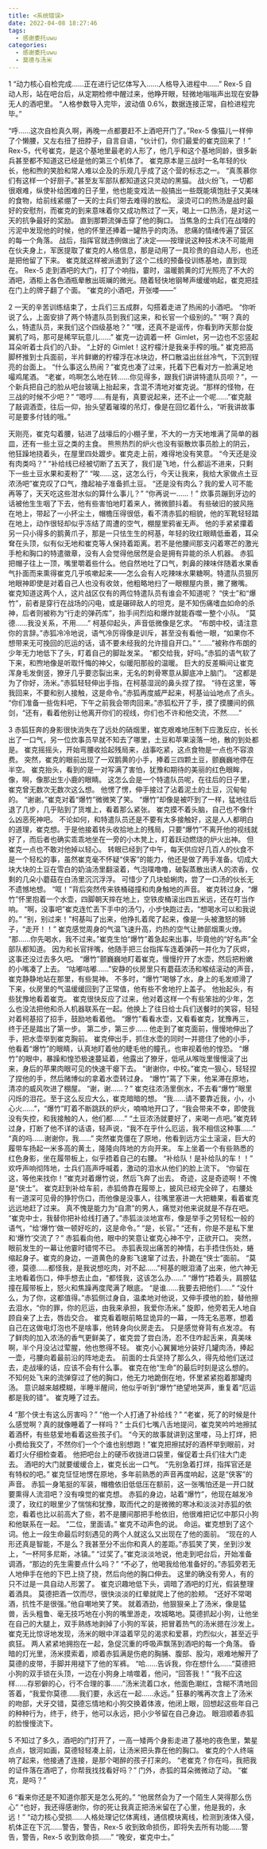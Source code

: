 ```yaml
---
title: <系统错误>
date: 2022-04-08 18:27:46
tags:
  - 感谢委托uwu
categories:
  - 感谢委托uwu
  - 莫德与汤米
---
```


1
“动力核心自检完成……正在进行记忆体写入……人格导入进程中……”
Rex-5 自动人形，站在吧台后，从定期检修中醒过来，他睁开眼，轻微地嗡嗡声出现在安静无人的酒吧里。
“人格参数导入完毕，波动值 0.6%，数据连接正常，自检进程完毕。”

<!-- more -->

“呼……这次自检真久啊，再晚一点都要赶不上酒吧开门了。”Rex-5 像猫儿一样伸了个懒腰，又左右扭了扭脖子，自言自语，“伙计们，你们最爱的崔克回来了！”
Rex-5，代号崔克，是这个基地里最老的人形了，他几乎和这个基地同龄，很多新兵甚至都不知道这已经是他的第三个机体了。
崔克原本是三战时一名年轻的伙长，他和煦的笑脸和常人难以企及的乐观几乎成了这个营的标志之一。
“真羡慕你们有这样一个好厨子。”甚至友军部队都知道这只灵动的黑猫。
战火纷飞，一切都很艰难，纵使补给困难的日子里，他也能变戏法一般搞出一些既能填饱肚子又美味的食物，给前线紧绷了一天的士兵们带去难得的放松。
滚烫可口的热汤是战时最好的安慰剂，而崔克的到来意味着你又成功熬过了一天，喝上一口热汤，是对这一天的抗争最好的奖励。
直到那颗流弹击穿了他的胸口。
当焦急的士兵们在战嚎的污泥中发现他的时候，他的怀里还捧着一罐热乎的肉汤。
悲痛的情绪传遍了营区的每一个角落。
战后，指挥官就违例做出了决定——按理说这种技术决不可能用在伙夫身上，军医提取了崔克的人格信息，那是动用了一具珍贵的自动人形，也还是把他留了下来。
崔克就这样被派遣到了这个二线的预备役训练基地，直到现在。
Rex-5 走到酒吧的大门，打了个响指，霎时，温暖鹅黄的灯光照亮了不大的酒吧，酒柜上各色酒瓶晕散出斑斓的微光。随着轻快地钢琴声缓缓响起，崔克把挂在门上的牌子翻了个面。
“崔克的小酒吧，开张喽——”

2
一天的辛苦训练结束了，士兵们三五成群，勾搭着走进了热闹的小酒吧。
“你听说了么，上面安排了两个特遣队员到我们这来，和长官一个级别的。”
“啊？真的么，特遣队员，来我们这个四级基地？”
“嘿，还真不是谣传，你看到昨天那台旋翼机了吗，那可是稀罕玩意儿……”
崔克一边调着一杯  Gimlet，另一边也不忘竖起耳朵听着士兵们的八卦。
“上好的 Gimlet！这柠檬汁是我亲手榨的哦。”
崔克把高脚杯推到士兵面前，半片鲜嫩的柠檬浮在冰块边，杯口散溢出丝丝冷气，下沉到锃亮的台面上。
“什么事这么热闹？”崔克也凑了过来，托着下巴看对方一脸满足地嘬鸡尾酒。
“老崔，呜啊怎么地在转……你见得多，跟我们讲讲特遣队员呗？”，一个新兵把自己的脸从吧台玻璃上抬起来，含混不清地对崔克说。“那样的怪物，在三战的时候不少吧？”
“嗯哼……有是有，真要说起来，还不止一个呢……”崔克敲了敲调酒壶，往后一仰，抬头望着璀璨的吊灯，像是在回忆着什么，“听我讲故事可是要多付钱的哦。”

天刚亮，崔克勾着腰，钻进了战壕后的小棚子里，不大的一方天地堆满了简单的器皿，还有一些土豆之类的主食。
熊熊热烈的炉火也没有驱散炊事员脸上的阴云，他狂躁地挠着头，在屋里四处踱步。崔克走上前，难得地没有笑意。
“今天还是没有肉类吗？”
“补给线已经被切断了五天了，我们是飞地，什么都运不进来，只剩下一些土豆水果和麦粉了”
“唉……这，这怎么行，今天让我来，我给大家做点土豆浓汤吧”崔克叹了口气，撸起袖子准备抓土豆。
“还是没有肉么？我的爱人可不能再等了，天天吃这些泔水似的算什么事儿？”
“你再说一……！”
炊事员蹦到牙边的话被他生生咽了下去，他有些害怕地盯着来人，微微颤抖着。
有些破旧的披风拖在地上，带起了一小抔尘土，帽檐压得很低，看不清赤狐的相貌，他的军靴轻轻踏在地上，动作很轻却似乎冻结了周遭的空气，棚屋里鸦雀无声。
他的手紧紧攥着另一只小得多的鹅黄爪子，那是一只怯生生的柯基，年轻的玫红眼睛低垂着，耳朵耷在头顶，似有似无地和崔克等人保持着距离。若不是他腰间那支闪着寒芒的激光手枪和胸口的特遣徽章，没有人会觉得他居然是会是拥有异能的杀人机器。
赤狐把帽子往上一顶，嘴里嚼着些什么。他自然地吐了口气，刺鼻的辣味伴随着水果香气扑面而来熏得崔克几乎咳嗽起来——怎么会有人吃辣味水果糖啊。特遣队员狠厉地眼神即使是对着自己人也没有收敛，他粗略地扫了一眼棚屋内景，撇了撇嘴。
崔克知道这两个人，这片战区仅有的两位特遣队员有谁会不知道呢？
“侠士”和“爆竹”，前者是穿行在战场的闪电，或是碾碎敌人的坦克，是不知伤痛嗜血如命的杀神，后者则被称为“行走的弹药库”，抬手间烈焰和爆炸就能吞噬一整个小队。
“莫德……我没关系，不用……”
柯基仰起头，声音低微像是乞求。
“布朗中校，请注意你的言辞。”赤狐冷冷地说，语气冷厉得像是训斥，甚至没有看他一眼，“如果你不想带来无可挽回的厄运的话，请不要未经我的允许擅自开口。”
“……”被称作布朗的少年无力地低下了头，盯着自己的脚趾发呆。
“都交给我，好吗。”赤狐的语气软了下来，和煦地像是听取忏悔的神父，似暖阳那般的温暖。
巨大的反差瞬间让崔克浑身毛发倒竖，獠牙几乎要恣裂出来，无名的刺骨寒意从脚底冲上脑门。
“这都是为了你好，汤米。”赤狐轻轻伸出手指，在柯基湿润的鼻头捏了捏。
“待在这里，等我回来，不要和别人接触，这是命令。”赤狐再度威严起来，柯基讪讪地点了点头。
“你们准备一些佐料吧，下午之前我会带肉回来。”赤狐松开了手，摸了摸腰间的佩剑，“还有，看着他别让他离开你们的视线，你们也不许和他交流，不然……”

3
赤狐狂奔的身影很快消失在了远处的硝烟里，崔克艰难地压制下应激反应，长长出了一口气，另一位炊事员早就不知去了哪里，土豆和苹果滚落一地，散的到处都是。
崔克摇摇头，开始弯腰收拾起残局来，战事吃紧，这点食物是一点也不容浪费。
突然，崔克的眼前出现了一双鹅黄的小手，捧着三四颗土豆，颤巍巍地停在半空。
崔克抬头，看到的是一对写满了害怕，犹豫和期待的美丽的红色眼眸，像，啊，像那出生小鹿的眼睛。
这怎么会是一个特遣队员呢，在往后的日子里，崔克曾无数次无数次这么想。
他愣了愣，伸手接过了沾着泥土的土豆，沉甸甸的。
“谢谢。”崔克对着“爆竹”微微笑了笑。
“爆竹”却像是被吓到了一样，猛地往后退了几步，几乎贴到了货堆上，看着那么紧张。
崔克摸不着头脑，自己也不像什么凶恶死神吧。
不论如何，和特遣队员还是不要有太多接触好，这是人人都明白的道理，崔克想。于是他接着转头收拾地上的残局，只要“爆竹”不离开他的视线就好了，而后者也确实乖乖地坐在一旁的小木凳上，盯着跃动燃烧的炉火出神。
但崔克一点也不敢对他掉以轻心。
转眼已经到了中午，每天供应好几百人的伙食不是一个轻松的事，虽然崔克毫不怀疑“侠客”的能力，他还是做了两手准备。切成大块大块的土豆在雪白的奶油汤里翻滚着，气泡噗噜噜，破裂蒸散出诱人的浓香，仅剩的几朵小蘑菇在白汤里沉沉浮浮。
可惜少了几块蛤蜊肉，尝了一口汤的伙长无不遗憾地想。
“哐！”背后突然传来铁桶碰撞和肉身触地的声音。
崔克转过身，“爆竹”怀里抱着一个水壶，四脚朝天摔在地上，空铁皮桶滚出四五米远，还在叮当作响。
“啊，没事吧”崔克连忙丢下手中的汤勺，小步快跑过去，“想喝水可以和我说的。”
“别，别过来！”柯基叫了出来，他挣扎着爬了起来，像是一头被激怒的狮子，“走开！！”
崔克感觉周身的气温飞速升高，灼热的空气让肺部烟熏火燎。
“那……你先喝水，我不过来。”崔克生怕“爆竹”着急起来出事，毕竟他的“好名声”全部队都知道。
因为和长官拌嘴，他随手把三台指挥车连着弹药一并化为了灰烬，这事还没过去多久吧。
“爆竹”颤巍巍地盯着崔克，慢慢拧开了水壶，然后把粉嫩的小嘴凑了上去。
“咕嘟咕嘟……”安静的伙房里只有蘑菇浓汤和喉结滚动的声音，崔克静静地站在那里，有些晃神。
不多时，“爆竹”喝够了水，身上的毛发顺滑了下来，伙房里的气温缓缓回到了正常值，他有些不舍地拧上盖子。
他抬起头，有些犹豫地看着崔克。
崔克很快反应了过来，他对着这样一个有些笨拙的少年，怎么也没法把他和杀人机器联系在一起。他换上了往日给士兵们送餐时的笑容，轻轻对着柯基招了招手，鼓励地看着他。
“爆竹”看看水壶，又看看崔克，犹豫再三，终于还是踏出了第一步。
第二步，第三步……
他走到了崔克面前，慢慢地伸出了手，把水壶举到崔克胸前。
崔克伸出手，抓住水壶的同时一并摁住了他的小手，他看着“爆竹”的眼睛，认真地盯着他的睫毛他的瞳孔，也审视着他的惶恐。
“爆竹”的眼中，暴躁和惶恐极速蔓延着，他露出了獠牙，低吼从喉咙里慢慢滚了出来，身后的苹果肉眼可见的快速干瘪下去。
“谢谢你，中校。”崔克一狠心，轻轻捏了捏他的手，然后赌博似的拿着水壶转过身。
“爆竹”蔫了下来，他呆滞在原地，清凉的威风吹进了棚屋。
“谢，谢……？”
崔克往浓汤里倒水，不去看“爆竹”眼里闪烁的泪花。至于这么反应大么，崔克暗暗的想。
“我……请不要靠近我，小，小心火……”，“爆竹”盯着不断跳跃的炉火，喃喃地开口了，“我会带来不幸，即使我没有失控，和我接触的人，他们都……”
“土豆浓汤就要好了，来喝一点吧。”崔克转过身，打断了他不详的话语，轻声说，“我不在乎什么厄运，我不相信这种事……”
“真的吗……谢谢你，我……”
突然崔克僵在了原地，他看到远方尘土滚滚，巨大的履带车扬起一米多高的黄土，隆隆向阵地的方向开来。
车上坐着一个有些熟悉的红色身影，坐在履带板上，似乎捂着自己的右腰。
“补给队！是补给队的车！！”
欢呼声响彻阵地，士兵们高声呼喊着，激动的泪水从他们的脸上流下。
“你留在这，等他来找你！”崔克对着爆竹说，然后飞奔了出去。
奇迹，这是奇迹啊！不愧是“侠士”。
崔克赶到补给车前，赤狐倚靠在履带上，披风已经完全碎了，右腰处有一道深可见骨的狰狞伤口，而他像是没事人，往嘴里塞进一大把糖果，看着崔克远远地赶了过来。
真不愧是能力为“自肃”的男人，痛觉对他来说就是不存在吧。
“崔克中士，我替你把补给线打通了。”赤狐淡淡地宣布，像是举手之劳轻松一般的语气，“给‘爆竹’做一顿好吃的，这是命令。”
“是，长官。”
“还有，你是不是私下里和‘爆竹’交流了？”
赤狐看向他，眼中的笑意让崔克心神不宁，正欲开口。
突然，眼前发生的一幕让他霎时错愕不已。
赤狐表现出痛苦的神情，右手捂住伤处，蜷缩起身子。崔克的身边，一道黄色的身影飞速窜了过去，扑跪在“侠士”面前。
“莫德，莫德……都怪我，是我说想吃肉，对不起……”柯基的眼泪涌了出来，他六神无主地看着伤口，伸手想去止血，“都怪我，这该怎么办……”
“爆竹”捂着头，肩膀猛撞在履带板上，怒火和焦躁再度爬满了眼底。
“是谁……我要去把他们……”
“没什么，为了你，这都值得。”赤狐侧过身自，温柔地对他说，又伸手摸他的脸，替他擦去泪水，“你的罪，你的厄运，由我来承担，我爱你汤米。”
旋即，他旁若无人地自顾自亲了上去，唇齿交合。
崔克看着眼前略显诡异的一幕，一阵无名恶寒，想着自己在这做电灯泡也不是啥事，他转身向伙房走去。
只是感觉脊背有点发凉。
有了鲜肉的加入浓汤的香气更鲜美了，崔克尝了尝白汤，忍不住咋起舌来，真美味啊，半个月没沾过荤腥，他也憋得不轻。
崔克小心翼翼地分装好几罐肉汤，捧起一壶，弓腰向着最前沿的阵地走去。
前面的士兵坚持了那么久，得先给他们送过去，走战壕的话，应该不会有什么事。
崔克在他“生命”的最后时刻是这么想的。
不知何处飞来的流弹穿过了他的胸口，他无力地跪倒在地，怀里紧紧抱着那罐肉汤。
意识越来越模糊，半睡半醒间，他似乎听到“爆竹”绝望地哭声，重复着“厄运都是我的错”。
崔克睡了过去。

4
“那个侠士有这么厉害吗？”
“他一个人打通了补给线？”
“老崔，死了的时候是什么感觉啊？真的就像睡着了一样吗？”
士兵们七嘴八舌地提问，崔克笑吟吟地擦拭着酒杯，有些慈爱地看着这些孩子们。
“今天的故事就讲到这里喽，马上打烊，把小费给我交了，不然你们一个个谁也别想跑！”崔克把擦拭好的酒杯举到眼前，对着灯火仔细检查着。
他把吧台上的硬币收拢进口袋里，催促着士兵们往大门走去。
酒吧的大门就要缓缓合上，崔克长出一口气。
“先别急着打烊，指挥官还是有特权的吧。”
崔克怔怔地愣在原地，多年前熟悉的声音再度响起，这是“侠客”的声音。
赤狐一身笔挺的军装，帽檐依旧低低压在额前，这一张嘴怕还是一开口就要熏得人流泪吧？没有嗅觉的崔克想。
赤狐的身边，站着“爆竹”，他现在越发冷漠了，玫红的眼里少了惴惴和犹豫，取而代之的是微微的寒冰和淡淡对赤狐的依恋，看着也比以前高大了些，若不是腰间那把手枪依旧，他很难把记忆中那只小狗和他联系在一起。
“二位，里面请。”
崔克不动声色的说。
命运。崔克想到了这个词。他上一段生命最后时刻遇见的两个人就这么又出现在了他的面前。
“现在的人形还真是智能，不是么？我甚至分不出你和真人的差距。”赤狐笑了笑，坐到沙发上，“一杯阿多尼斯，冰镇。”
“过奖了。”崔克淡淡地说，他走到吧台后，开始准备调酒，“那边的先生需要点什么吗？”
“不必了，他喝我给他准备好的。”赤狐旁若无人地伸手在他的下巴上挠了挠，然后向他的胸口伸去。
这里的确没有旁人，有的只不过是一具自动人形罢了。
崔克识趣地低下头，调暗了酒吧的灯光，假装整理着酒具。
莫德把酒一饮而尽，很快淡淡的红晕就爬上了他的脸颊。
“还好不常喝酒，抗性不是很强。”他自嘲地笑了笑。
就着酒劲，他狠狠亲上了汤米，像是猛兽，舌头粗鲁、毫无技巧地在小狗的嘴里游走，攻城略地。莫德抓起小狗，让他坐在自己的大腿上，双手熟练地剥掉了小狗的军装，把冒着热气的汤米摁在沙发上。
崔克无比惊讶地发现，汤米的眼中洋溢着罕见的渴求和爱慕，灼烈似火，甚至近乎疯狂。
两人紧紧地拥抱在一起，急促沉重的呼吸声飘荡到酒吧的每一个角落。
昏暗的灯光里，汤米摸索着，顺着赤狐满是伤疤的胸脯、腹部、股沟，艰难地解开了莫德的皮带，手脚并用褪下了他的军裤。
“哈……告诉我，你在想什么……”莫德把小狗的双手锁在头顶，一边在小狗身上啃噬着，他问，“回答我！”
“我不应这样……存邪僻的心，行不合理的事……”汤米流着口水，他面色潮红，含糊不清地回答着，“我爱你莫德……我们要，永远在一起……永远。”
狂暴的嘴再次含上了汤米的吻部，犬牙交错，莫德忘情地和小狗交换着体液，他闭上眼，回想起这些年自己的种种行为，终于，终于，他可以永远，把小少爷留在自己身边。
眼泪顺着赤狐的脸慢慢流下。

5
不知过了多久，酒吧的门打开了，一高一矮两个身影走进了基地的夜色里，繁星点点，银河如画，莫德轻轻凑上前，让汤米把头靠在他的胸口。
崔克的个人终端响了起来，他接通了连接，是那个喝醉的孩子打来的。
“老崔克？你在吗，我把我的证件落在酒吧了，你帮我找找看好吗？”
门外，赤狐的耳朵微微动了动。
“崔克，是吗？”

6
“看来你还是不知道你那天是怎么死的。”
“他居然会为了一个陌生人哭得那么伤心”
“也好，我还得感谢你，你的死让我真正把汤米留在了心里，他是我的，永远！”
“动力核心受损……人格处理记忆体离线，通信模块离线，检测到液体入侵，机体正在下沉……警告，警告，Rex-5 收到致命损伤，即将失去所有功能……警告，警告，Rex-5 收到致命损……”
“晚安，崔克中士。”
